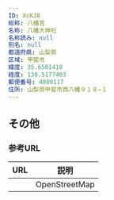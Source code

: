 ```yaml
---
ID: XcKJ8
総称: 八幡宮
名称: 八幡大神社
名称読み: null
別名: null
都道府県: 山梨県
区域: 甲斐市
緯度: 35.6501418
経度: 138.5177403
郵便番号: 4000117
住所: 山梨県甲斐市西八幡９１８−１
---
```


## その他

### 参考URL

| URL | 説明          |
| --- | ------------- |
|     | OpenStreetMap |
